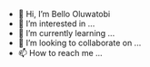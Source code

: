 - 👋 Hi, I’m Bello Oluwatobi
- 👀 I’m interested in ...
- 🌱 I’m currently learning ...
- 💞️ I’m looking to collaborate on ...
- 📫 How to reach me ...

<!---
oluwakore/oluwakore is a ✨ special ✨ repository because its `README.md` (this file) appears on your GitHub profile.
You can click the Preview link to take a look at your changes.
--->
